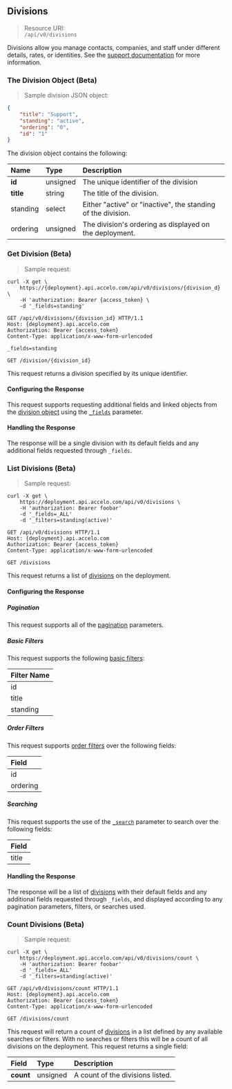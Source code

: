 ## Divisions
> Resource URI:  
`/api/v0/divisions`

Divisions allow you manage contacts, companies, and staff under different details, rates, or identities. See the [support documentation](https://help.accelo.com/faq/divisions/) for more information.

### The Division Object (Beta)
> Sample division JSON object:

```json
{
    "title": "Support",
    "standing": "active",
    "ordering": "0",
    "id": "1"
}
```

The division object contains the following:

| Name | Type | Description |
|:-|:-|:-|
| **id** | unsigned | The unique identifier of the division |
| **title** | string | The title of the division. |
| standing | select | Either "active" or "inactive", the standing of the division. |
| ordering | unsigned | The division's ordering as displayed on the deployment. |






### Get Division (Beta)
> Sample request:

```shell
curl -X get \
    https://{deployment}.api.accelo.com/api/v0/divisions/{division_d} \
    -H 'authorization: Bearer {access_token} \
    -d '_fields=standing'
```

```http
GET /api/v0/divisions/{division_id} HTTP/1.1
Host: {deployment}.api.accelo.com
Authorization: Bearer {access_token}
Content-Type: application/x-www-form-urlencoded

_fields=standing
```

`GET /division/{division_id}`

This request returns a division specified by its unique identifier.

#### Configuring the Response
This request supports requesting additional fields and linked objects from the [division object](#the-division-object-beta) using the [`_fields`](#configuring-the-response-fields) parameter.

#### Handling the Response
The response will be a single division with its default fields and any additional fields requested through `_fields`.





### List Divisions (Beta)
> Sample request:

```shell
curl -X get \
    https://deployment.api.accelo.com/api/v0/divisions \
    -H 'authorization: Bearer foobar'
    -d '_fields=_ALL'
    -d '_filters=standing(active)'
```

```http
GET /api/v0/divisions HTTP/1.1
Host: {deployment}.api.accelo.com
Authorization: Bearer {access_token}
Content-Type: application/x-www-form-urlencoded
```

`GET /divisions`

This request returns a list of [divisions](#the-division-object-beta) on the deployment.

#### Configuring the Response

##### Pagination
This request supports all of the [pagination](#configuring-the-response-pagination) parameters.

##### Basic Filters
This request supports the following [basic filters](#filters-basic-filters):

| Filter Name |
|:-|
| id |
| title |
| standing |

##### Order Filters
This request supports [order filters](#filters-order-filters) over the following fields:

| Field |
|:-|
| id |
| ordering |

##### Searching
This request supports the use of the [`_search`](#configuring-the-response-searching) parameter to search over the following fields:

| Field |
|:-|
| title |

#### Handling the Response
The response will be a list of [divisions](#the-division-object-beta) with their default fields and any additional fields requested through `_fields`, and displayed according to any pagination parameters, filters, or searches used.





### Count Divisions (Beta)
> Sample request:

```shell
curl -X get \
    https://deployment.api.accelo.com/api/v0/divisions/count \
    -H 'authorization: Bearer foobar'
    -d '_fields=_ALL'
    -d '_filters=standing(active)'
```

```http
GET /api/v0/divisions/count HTTP/1.1
Host: {deployment}.api.accelo.com
Authorization: Bearer {access_token}
Content-Type: application/x-www-form-urlencoded
```

`GET /divisions/count`

This request will return a count of [divisions](#the-division-object-beta) in a list defined by any available searches or filters. With no searches or filters this will be a count of all divisions on the deployment. This request returns a single field:

| Field | Type | Description |
|:-|:-|:-|
| **count** | unsigned | A count of the divisions listed. |
